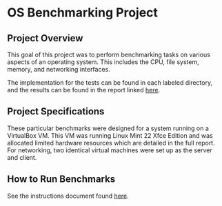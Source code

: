 # OS Benchmarking Project 

## Project Overview
This goal of this project was to perform benchmarking tasks on various aspects of an operating system. This includes the CPU, file system, memory, and networking interfaces.

The implementation for the tests can be found in each labeled directory, and the results can be found in the report linked [here](https://github.com/sbogh/cse221-benchmarking/blob/main/Boghani_CSE221_FinalProjectReport.pdf).

## Project Specifications
These particular benchmarks were designed for a system running on a VirtualBox VM. This VM was running Linux Mint 22 Xfce Edition and was allocated limited hardware resources which are detailed in the full report. For networking, two identical virtual machines were set up as the server and client.

## How to Run Benchmarks
See the instructions document found [here](https://github.com/sbogh/cse221-benchmarking/blob/main/Instructions.md).